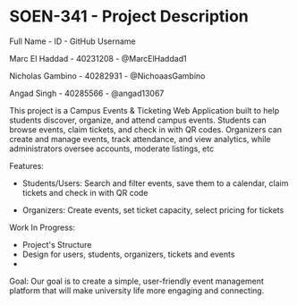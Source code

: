 # SOEN-341 - Project Description
 
Full Name - ID - GitHub Username

Marc El Haddad - 40231208 - @MarcElHaddad1

Nicholas Gambino - 40282931 - @NichoaasGambino

Angad Singh - 40285566 - @angad13067



This project is a Campus Events & Ticketing Web Application built to help students discover, organize, and attend campus events. Students can browse events, claim tickets, and check in with QR codes. Organizers can create and manage events, track attendance, and view analytics, while administrators oversee accounts, moderate listings, etc

Features:
- Students/Users: Search and filter events, save them to a calendar, claim tickets and check in with QR code

- Organizers: Create events, set ticket capacity, select pricing for tickets

Work In Progress:
- Project's Structure
- Design for users, students, organizers, tickets and events
- 

Goal: 
Our goal is to create a simple, user-friendly event management platform that will make university life more engaging and connecting.
